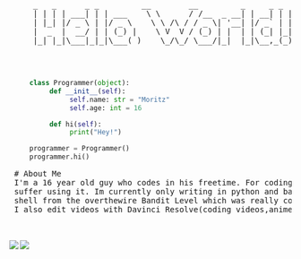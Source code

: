 

<pre>

     _   _      _ _         __        __         _     _ _ 
     | | | | ___| | | ___    \ \      / /__  _ __| | __| | |
     | |_| |/ _ \ | |/ _ \    \ \ /\ / / _ \| '__| |/ _` | |
     |  _  |  __/ | | (_) |    \ V  V / (_) | |  | | (_| |_|
     |_| |_|\___|_|_|\___( )    \_/\_/ \___/|_|  |_|\__,_(_)
                                
</pre>
<br>


     
```python
     class Programmer(object):
          def __init__(self):
               self.name: str = "Moritz"
               self.age: int = 16

          def hi(self):
               print("Hey!")

     programmer = Programmer()
     programmer.hi()
```
   


<pre>
 # About Me
 I'm a 16 year old guy who codes in his freetime. For coding I use nvim/vim and I really enjoy and     
 suffer using it. Im currently only writing in python and bash. I also have some experience in the
 shell from the overthewire Bandit Level which was really cool and I recommend.
 I also edit videos with Davinci Resolve(coding videos,anime edits,shorts).
     
</pre>




<br>
<img align="left" src="https://github-readme-stats.vercel.app/api?username=Moritz344&theme=gruvbox&show_icons=true&hide_border=true&count_private=true">
<img align="center" src="https://github-readme-stats.vercel.app/api/top-langs/?username=Moritz344&theme=gruvbox&show_icons=true&hide_border=true&layout=compact">



